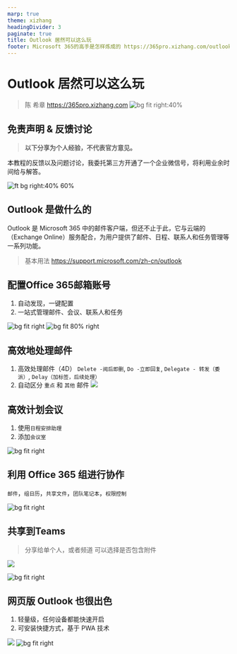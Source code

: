 ```yaml
---
marp: true
theme: xizhang
headingDivider: 3
paginate: true
title: Outlook 居然可以这么玩
footer: Microsoft 365的高手是怎样炼成的 https://365pro.xizhang.com/outlook.html
---
```


# Outlook 居然可以这么玩
> 陈 希章 https://365pro.xizhang.com
![bg fit right:40%](images/outlook-logo-180x180.png)

## 免责声明 & 反馈讨论

> **以下分享为个人经验，不代表官方意见。**

本教程的反馈以及问题讨论，我委托第三方开通了一个企业微信号，将利用业余时间给与解答。

![ft bg right:40% 60%](images/qrcode.jpg)

## Outlook 是做什么的
<!-- _backgroundColor: azure -->

Outlook 是 Microsoft 365 中的邮件客户端，但还不止于此，它与云端的（Exchange Online）服务配合，为用户提供了邮件、日程、联系人和任务管理等一系列功能。

> 基本用法 https://support.microsoft.com/zh-cn/outlook


## 配置Office 365邮箱账号

1. 自动发现，一键配置
1. 一站式管理邮件、会议、联系人和任务

![bg fit right](images/outlook-config-account.png)
![bg fit 80% right](images/outlook-new-item.png)

## 高效地处理邮件
1. 高效处理邮件（4D）
`Delete -阅后即删`, `Do -立即回复`,
`Delegate - 转发（委派）`, `Delay（加标签，后续处理）`
1. 自动区分 `重点` 和 `其他` 邮件
![](images/outlook-inbox.png)

<!-- https://support.microsoft.com/zh-cn/office/outlook-%E7%9A%84%E6%9C%80%E4%BD%B3%E5%81%9A%E6%B3%95-f90e5f69-8832-4d89-95b3-bfdf76c82ef8 -->

## 高效计划会议

1. 使用`日程安排助理`
1. 添加`会议室`

![bg fit right](images/outlook-schedule-assistant.png)



## 利用 Office 365 组进行协作

`邮件`，`组日历`，`共享文件`，`团队笔记本`，`权限控制`

![bg fit right](images/office-365-group.png)


## 共享到Teams
> 分享给单个人，或者频道
> 可以选择是否包含附件

![](images/sharetoteams2.png)

![bg fit right](images/sharetoteams.png)


## 网页版 Outlook 也很出色

1. 轻量级，任何设备都能快速开启
1. 可安装快捷方式，基于 PWA 技术

![](images/install-outlook-web.png)
![bg fit right](images/outlook-on-web.png)

